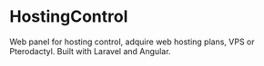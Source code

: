 # HostingControl
Web panel for hosting control, adquire web hosting plans, VPS or Pterodactyl. Built with Laravel and Angular.
